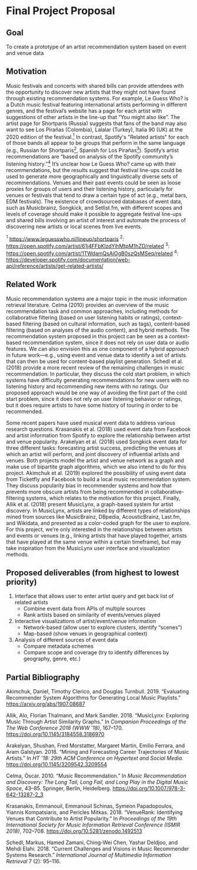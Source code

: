 
# Final Project Proposal

## Goal
To create a prototype of an artist recommendation system based on event and venue data

## Motivation
Music festivals and concerts with shared bills can provide attendees with the opportunity to discover new artists that they might not have found through existing recommendation systems. For example, Le Guess Who? is a Dutch music festival featuring international artists performing in different genres, and the festival’s website has a page for each artist with suggestions of other artists in the line-up that “You might also like”. The artist page for Shortparis (Russia) suggests that fans of the band may also want to see Los Pirañas (Colombia), Lalalar (Turkey), Italia 90 (UK) at the 2020 edition of the festival.[<sup>1</sup>](#1) In contrast, Spotify's "Related artists" for each of those bands all appear to be groups that perform in the same language (e.g., Russian for Shortparis[<sup>2</sup>](#2), Spanish for Los Pirañas[<sup>3</sup>](#3)). Spotify’s artist recommendations are “based on analysis of the Spotify community’s listening history.”[<sup>4</sup>](#4) It’s unclear how Le Guess Who? came up with their recommendations, but the results suggest that festival line-ups could be used to generate more geographically and linguistically diverse sets of recommendations. Venues and their past events could be seen as loose proxies for groups of users and their listening history, particularly for venues or festivals that tend to draw a certain type of act (e.g., metal bars, EDM festivals). The existence of crowdsourced databases of event data, such as Musicbrainz, Songkick, and Setlist.fm, with different scopes and levels of coverage should make it possible to aggregate festival line-ups and shared bills involving an artist of interest and automate the process of discovering new artists or local scenes from live events. 

<a class="anchor" id="1"><sup>1</sup></a> https://www.leguesswho.nl/lineup/shortparis
<a class="anchor" id="2"><sup>2</sup></a>: https://open.spotify.com/artist/61j4FFbKlzdYihMtpM1hZD/related
<a class="anchor" id="3"><sup>3</sup></a>: https://open.spotify.com/artist/1TWdamQsAiOgB0szQsMSeq/related
<a class="anchor" id="4"><sup>4</sup></a>: https://developer.spotify.com/documentation/web-api/reference/artists/get-related-artists/


## Related Work
Music recommendation systems are a major topic in the music information retrieval literature. Celma (2010) provides an overview of the music recommendation task and common approaches, including methods for collaborative filtering (based on user listening habits or ratings), context-based filtering (based on cultural information, such as tags), content-based filtering (based on analyses of the audio content), and hybrid methods. The recommendation system proposed in this project can be seen as a context-based recommendation system, since it does not rely on user data or audio features. We can also envision this as one component of a hybrid approach in future work—e.g., using event and venue data to identify a set of artists that can then be used for content-based playlist generation. Schedl et al. (2018) provide a more recent review of the remaining challenges in music recommendation. In particular, they discuss the cold start problem, in which systems have difficulty generating recommendations for new users with no listening history and recommending new items with no ratings. Our proposed approach would be one way of avoiding the first part of the cold start problem, since it does not rely on user listening behavior or ratings, but it does require artists to have some history of touring in order to be recommended.

Some recent papers have used musical event data to address various research questions. Krasanakis et al. (2018) used event data from Facebook and artist information from Spotify to explore the relationship between artist and venue popularity. Arakelyan et al. (2018) used Songkick event data for three different tasks: forecasting artist success, predicting the venues at which an artist will perform, and joint discovery of influential artists and venues. Both projects model the artist and venue network as a graph and make use of bipartite graph algorithms, which we also intend to do for this project. Akimchuk et al. (2019) explored the possibility of using event data from Ticketfly and Facebook to build a local music recommendation system. They discuss popularity bias in recommender systems and how that prevents more obscure artists from being recommended in collaborative-filtering systems, which relates to the motivation for this project. Finally, Allik et al. (2018) present MusicLynx, a graph-based system for artist discovery. In MusicLynx, artists are linked  by different types of relationships mined from sources like MusicBrainz, DBpedia, AcousticBrainz, Last.fm, and Wikidata, and presented as a color-coded graph for the user to explore. For this project, we’re only interested in the relationships between artists and events or venues (e.g., linking artists that have played together, artists that have played at the same venue within a certain timeframe), but may take inspiration from the MusicLynx user interface and visualization methods.


## Proposed deliverables (from highest to lowest priority)
1. Interface that allows user to enter artist query and get back list of related artists
	* Combine event data from APIs of multiple sources
	* Rank artists based on similarity of events/venues played
2. Interactive visualizations of artist/event/venue information
	* Network-based (allow user to explore clusters, identify “scenes”)
	* Map-based (show venues in geographical context)
3. Analysis of different sources of event data 
	* Compare metadata schemes
	* Compare scope and coverage (try to identify differences by geography, genre, etc.)


## Partial Bibliography

Akimchuk, Daniel, Timothy Clerico, and Douglas Turnbull. 2019. “Evaluating Recommender System Algorithms for Generating Local Music Playlists.” https://arxiv.org/abs/1907.08687

Allik, Alo, Florian Thalmann, and Mark Sandler. 2018. “MusicLynx: Exploring Music Through Artist Similarity Graphs.” In *Companion Proceedings of the The Web Conference 2018 (WWW ’18)*, 167–170. https://doi.org/10.1145/3184558.3186970

Arakelyan, Shushan,  Fred Morstatter, Margaret Martin, Emilio Ferrara, and Aram Galstyan. 2018. “Mining and Forecasting Career Trajectories of Music Artists.” In *HT ’18: 29th ACM Conference on Hypertext and Social Media*. https://doi.org/10.1145/3209542.3209554

Celma, Òscar. 2010. “Music Recommendation.” In *Music Recommendation and Discovery: The Long Tail, Long Fail, and Long Play in the Digital Music Space*, 43–85. Springer, Berlin, Heidelberg. https://doi.org/10.1007/978-3-642-13287-2_3

Krasanakis, Emmanouil, Emmanouil Schinas, Symeon Papadopoulos, Yiannis Kompatsiaris, and Pericles Mitkas. 2018. “VenueRank: Identifying Venues that Contribute to Artist Popularity.” In *Proceedings of the 19th International Society for Music Information Retrieval Conference (ISMIR 2018)*, 702–708. https://doi.org/10.5281/zenodo.1492513

Schedl, Markus, Hamed Zamani, Ching-Wei Chen, Yashar Deldjoo, and Mehdi Elahi. 2018. “Current Challenges and Visions in Music Recommender Systems Research.” *International Journal of Multimedia Information Retrieval* 7 (2): 95–116.

